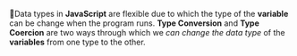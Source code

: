 📌Data types in **JavaScript** are flexible due to which the type of the **variable** can be change when the program runs.  **Type Conversion** and **Type Coercion** are two ways through which we *can change the data type* of the **variables** from one type to the other.

